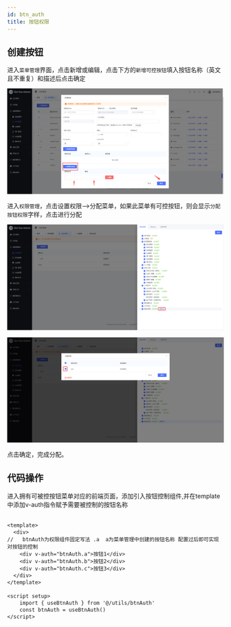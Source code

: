 ```yaml
---
id: btn_auth
title: 按钮权限
---
```


## 创建按钮

进入`菜单管理`界面，点击新增或编辑，点击下方的`新增可控按钮`填入按钮名称（英文且不重复）和描述后点击确定

![one](../static/btn/one.png)

进入`权限管理`，点击设置权限-->分配菜单，如果此菜单有可控按钮，则会显示`分配按钮权限`字样，点击进行分配

![two](../static/btn/two.png)

![three](../static/btn/three.png)

点击确定，完成分配。

## 代码操作

进入拥有可被控按钮菜单对应的前端页面，添加引入按钮控制组件,并在template中添加v-auth指令赋予需要被控制的按钮名称

```vue

<template>
  <div>
//   btnAuth为权限组件固定写法 .a  a为菜单管理中创建的按钮名称 配置过后即可实现对按钮的控制
    <div v-auth="btnAuth.a">按钮1</div>
    <div v-auth="btnAuth.b">按钮2</div>
    <div v-auth="btnAuth.c">按钮3</div>
  </div>
</template>

<script setup>
    import { useBtnAuth } from '@/utils/btnAuth'
    const btnAuth = useBtnAuth()
</script>

```